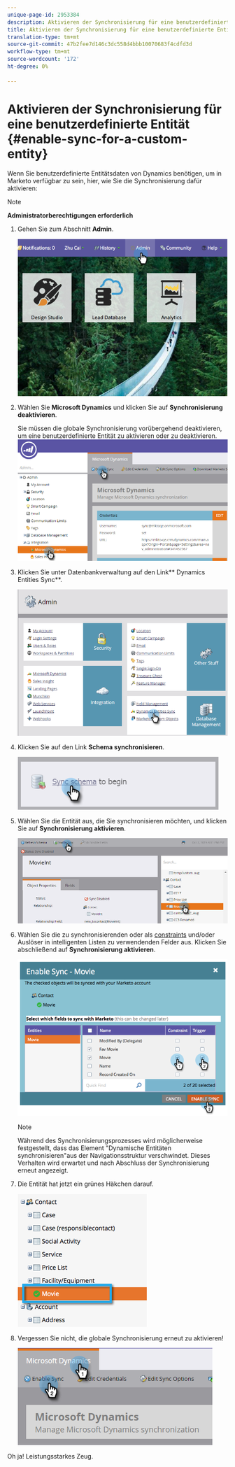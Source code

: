 ```yaml
---
unique-page-id: 2953384
description: Aktivieren der Synchronisierung für eine benutzerdefinierte Entität - MarketingToDocs - Produktdokumentation
title: Aktivieren der Synchronisierung für eine benutzerdefinierte Entität
translation-type: tm+mt
source-git-commit: 47b2fee7d146c3dc558d4bbb10070683f4cdfd3d
workflow-type: tm+mt
source-wordcount: '172'
ht-degree: 0%

---
```



# Aktivieren der Synchronisierung für eine benutzerdefinierte Entität {#enable-sync-for-a-custom-entity}

Wenn Sie benutzerdefinierte Entitätsdaten von Dynamics benötigen, um in Marketo verfügbar zu sein, hier, wie Sie die Synchronisierung dafür aktivieren:

>[!NOTE]
>
>**Administratorberechtigungen erforderlich**

1. Gehen Sie zum Abschnitt **Admin**.

   ![](assets/image2014-10-20-14-3a32-3a16.png)

1. Wählen Sie **Microsoft Dynamics** und klicken Sie auf **Synchronisierung deaktivieren**.

   Sie müssen die globale Synchronisierung vorübergehend deaktivieren, um eine benutzerdefinierte Entität zu aktivieren oder zu deaktivieren.
   ![](assets/image2015-11-10-9-3a0-3a6.png)

1. Klicken Sie unter Datenbankverwaltung auf den Link** Dynamics Entities Sync**.

   ![](assets/image2015-11-10-9-3a6-3a55.png)

1. Klicken Sie auf den Link **Schema synchronisieren**.

   ![](assets/image2015-11-10-9-3a41-3a37.png)

1. Wählen Sie die Entität aus, die Sie synchronisieren möchten, und klicken Sie auf **Synchronisierung aktivieren**.

   ![](assets/image2015-11-10-9-3a44-3a35.png)

1. Wählen Sie die zu synchronisierenden oder als [constraints](../../../../../product-docs/core-marketo-concepts/smart-lists-and-static-lists/using-smart-lists/add-a-constraint-to-a-smart-list-filter.md) und/oder Auslöser in intelligenten Listen zu verwendenden Felder aus. Klicken Sie abschließend auf **Synchronisierung aktivieren**.

   ![](assets/image2014-10-20-14-3a32-3a55.png)

   >[!NOTE]
   >
   >Während des Synchronisierungsprozesses wird möglicherweise festgestellt, dass das Element &quot;Dynamische Entitäten synchronisieren&quot;aus der Navigationsstruktur verschwindet. Dieses Verhalten wird erwartet und nach Abschluss der Synchronisierung erneut angezeigt.

1. Die Entität hat jetzt ein grünes Häkchen darauf.

   ![](assets/image2014-10-20-14-3a33-3a4.png)

1. Vergessen Sie nicht, die globale Synchronisierung erneut zu aktivieren!

   ![](assets/image2015-11-10-9-3a48-3a35.png)

Oh ja! Leistungsstarkes Zeug.
